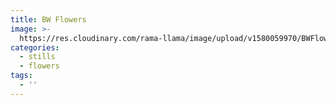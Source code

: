 ```yaml
---
title: BW Flowers
image: >-
  https://res.cloudinary.com/rama-llama/image/upload/v1580059970/BWFlowers-3_kixwjj.jpg
categories:
  - stills
  - flowers
tags:
  - ''
---
```



